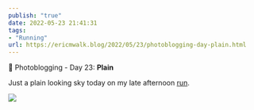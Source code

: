 ```yaml
---
publish: "true"
date: 2022-05-23 21:41:31
tags:
- "Running"
url: https://ericmwalk.blog/2022/05/23/photoblogging-day-plain.html
---
```

📸 Photoblogging - Day 23: **Plain**

Just a plain looking sky today on my late afternoon [run](http://www.strava.com/activities/7192186221).

![](https://ericmwalk.blog/uploads/2022/9acf7c08a1.jpg)